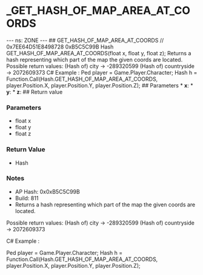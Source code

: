 # _GET_HASH_OF_MAP_AREA_AT_COORDS

--- ns: ZONE --- ## GET_HASH_OF_MAP_AREA_AT_COORDS  // 0x7EE64D51E8498728 0xB5C5C99B Hash GET_HASH_OF_MAP_AREA_AT_COORDS(float x, float y, float z);  Returns a hash representing which part of the map the given coords are located. Possible return values: (Hash of) city -> -289320599 (Hash of) countryside -> 2072609373 C# Example : Ped player = Game.Player.Character; Hash h = Function.Call<Hash>(Hash.GET_HASH_OF_MAP_AREA_AT_COORDS, player.Position.X, player.Position.Y, player.Position.Z);  ## Parameters * **x**: * **y**: * **z**:  ## Return value

### Parameters
* float x
* float y
* float z

### Return Value
* Hash

### Notes
* AP Hash: 0x0xB5C5C99B
* Build: 811
* Returns a hash representing which part of the map the given coords are located.

Possible return values:
(Hash of) city -> -289320599
(Hash of) countryside -> 2072609373

C# Example :

Ped player = Game.Player.Character;
Hash h = Function.Call<Hash>(Hash.GET_HASH_OF_MAP_AREA_AT_COORDS, player.Position.X, player.Position.Y, player.Position.Z);

